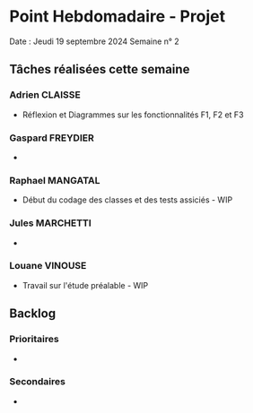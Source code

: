 # Point Hebdomadaire - Projet 

Date : Jeudi 19 septembre 2024
Semaine n° 2

## Tâches réalisées cette semaine

### Adrien CLAISSE
- Réflexion et Diagrammes sur les fonctionnalités F1, F2 et F3

### Gaspard FREYDIER 
- 

### Raphael MANGATAL
- Début du codage des classes et des tests assiciés - WIP

### Jules MARCHETTI
- 

### Louane VINOUSE
- Travail sur l'étude préalable - WIP

## Backlog

### Prioritaires
- 

### Secondaires
- 
